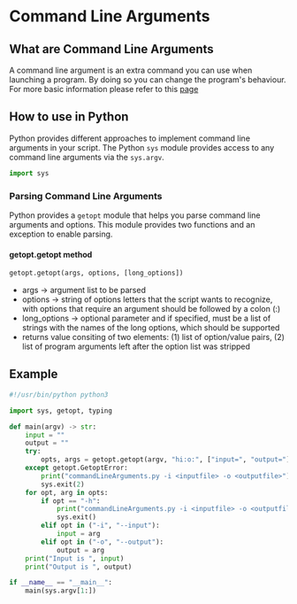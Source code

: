 # Command Line Arguments

## What are Command Line Arguments

A command line argument is an extra command you can use when launching a program. By doing so you can change the program's behaviour. 
For more basic information please refer to this [page](https://www.bleepingcomputer.com/tutorials/understanding-command-line-arguments-and-how-to-use-them/)

## How to use in Python

Python provides different approaches to implement command line arguments in your script. The Python `sys` module provides access to any command line arguments via the `sys.argv`.

```python
import sys
```

### Parsing Command Line Arguments

Python provides a `getopt` module that helps you parse command line arguments and options. This module provides two functions and an exception to enable parsing.

#### getopt.getopt method

```python
getopt.getopt(args, options, [long_options])
```

- args &rarr; argument list to be parsed
- options &rarr; string of options letters that the script wants to recognize, with options that require an argument should be followed by a colon (:)
- long_options &rarr; optional parameter and if specified, must be a list of strings with the names of the long options, which should be supported
- returns value consiting of two elements: (1) list of option/value pairs, (2) list of program arguments left after the option list was stripped

## Example

```python
#!/usr/bin/python python3

import sys, getopt, typing

def main(argv) -> str:
	input = ""
	output = ""
	try:
		opts, args = getopt.getopt(argv, "hi:o:", ["input=", "output="])
	except getopt.GetoptError:
		print("commandLineArguments.py -i <inputfile> -o <outputfile>")
		sys.exit(2)
	for opt, arg in opts:
		if opt == "-h":
			print("commandLineArguments.py -i <inputfile> -o <outputfile>")
			sys.exit()
		elif opt in ("-i", "--input"):
			input = arg
		elif opt in ("-o", "--output"):
			output = arg
	print("Input is ", input)
	print("Output is ", output)

if __name__ == "__main__":
	main(sys.argv[1:])
```

